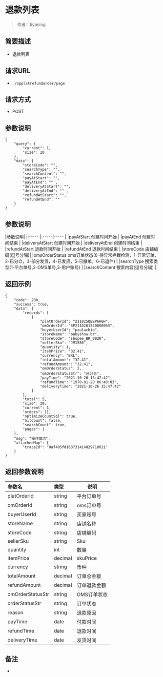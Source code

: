 # 退款列表

> 作者：liyaning

## 简要描述

- 退款列表

## 请求URL
- ` /spplatrefundorder/page`
  
## 请求方式
- POST 

## 参数说明


``` 
{
    "query": {
        "current": 1,
        "size": 20
    },
    "data": {
        "storeCode": "",
        "searchType": "",
        "searchContent": "",
        "payAtStart": "",
        "payAtEnd": "" ,
		"deliveryAtStart": "",
        "deliveryAtEnd": "" ,
        "refundAtStart": "",
        "refundAtEnd": ""
    }
}
```
## 参数说明
|参数说明|
|:-----  |:-----|-----                           |
|payAtStart 创建时间开始 |
|payAtEnd 创建时间结束 |
|deliveryAtStart 创建时间开始 |
|deliveryAtEnd 创建时间结束 |
|refundAtStart 退款时间开始 |
|refundAtEnd 退款时间结束 |
|storeCode 店铺编码(逗号分隔)|
|omsOrderStatus oms订单状态(0-待异常拦截检测，1-异常订单，2-已分仓，3-部分发货，4-已发货，5-已撤单，6-已退件) |
|searchType 搜索类型(1-平台单号,2-OMS单号,3-用户账号) |
|searchContent 搜索内容(逗号分隔) |

## 返回示例 

``` 
{
    "code": 200,
    "success": true,
    "data": {
        "records": [
            {
                "platOrderId": "211025QBEP6HGH",
                "omOrderId": "SP2110261549000003",
                "buyerUserId": "paulachio",
                "storeName": "babyshow.br",
                "storeCode": "shopee_BR_002N",
                "sellerSku": "JM1580",
                "quantity": 1,
                "itemPrice": "32.41",
                "currency": "BRL",
                "totalAmount": "32.41",
                "refundAmount": "32.41",
                "omOrderStatus": 2,
                "omOrderStatusStr": "已分仓",
                "payTime": "2021-10-26 15:47:42",
                "refundTime": "1970-01-20 06:48:03",
                "deliveryTime": "2021-10-26 15:47:42"
            }
        ],
        "total": 5,
        "size": 20,
        "current": 1,
        "orders": [],
        "optimizeCountSql": true,
        "hitCount": false,
        "searchCount": true,
        "pages": 1
    },
    "msg": "操作成功",
    "attachedMap": {
        "traceId": "0af405fd163731414829710021"
    }
}
```

## 返回参数说明 

|参数名|类型|说明|
|:-----  |:-----|-----
|platOrderId |string   |平台订单号  |
|omOrderId |string   |oms订单号  |
|buyerUserId |string   |买家账号  |
|storeName |string   |店铺名称  |
|storeCode |string   | 店铺编码 |
|sellerSku |string   |Sku  |
|quantity |int   | 数量 |
|itemPrice |decimal   |skuPrice  |
|currency |string   | 币种 |
|totalAmount |decimal   |订单总金额  |
|refundAmount |decimal   |订单退款金额 |
|omOrderStatusStr |string   |OMS订单状态 |
|orderStatusStr |string   |订单状态 |
|reason |string   |退款原因  |
|payTime |date   |付款时间|
|refundTime |date   |退款时间|
|deliveryTime |date   |发货时间|

## 备注 

-